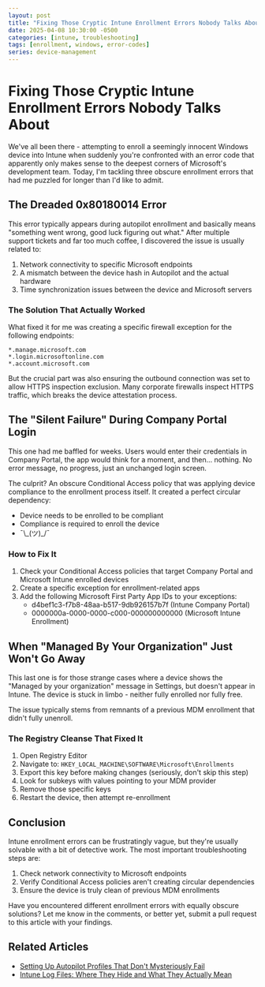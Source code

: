 ```yaml
---
layout: post
title: "Fixing Those Cryptic Intune Enrollment Errors Nobody Talks About"
date: 2025-04-08 10:30:00 -0500
categories: [intune, troubleshooting]
tags: [enrollment, windows, error-codes]
series: device-management
---
```


# Fixing Those Cryptic Intune Enrollment Errors Nobody Talks About

We've all been there - attempting to enroll a seemingly innocent Windows device into Intune when suddenly you're confronted with an error code that apparently only makes sense to the deepest corners of Microsoft's development team. Today, I'm tackling three obscure enrollment errors that had me puzzled for longer than I'd like to admit.

## The Dreaded 0x80180014 Error

This error typically appears during autopilot enrollment and basically means "something went wrong, good luck figuring out what." After multiple support tickets and far too much coffee, I discovered the issue is usually related to:

1. Network connectivity to specific Microsoft endpoints
2. A mismatch between the device hash in Autopilot and the actual hardware
3. Time synchronization issues between the device and Microsoft servers

### The Solution That Actually Worked

What fixed it for me was creating a specific firewall exception for the following endpoints:

```
*.manage.microsoft.com
*.login.microsoftonline.com
*.account.microsoft.com
```

But the crucial part was also ensuring the outbound connection was set to allow HTTPS inspection exclusion. Many corporate firewalls inspect HTTPS traffic, which breaks the device attestation process.

## The "Silent Failure" During Company Portal Login

This one had me baffled for weeks. Users would enter their credentials in Company Portal, the app would think for a moment, and then... nothing. No error message, no progress, just an unchanged login screen.

The culprit? An obscure Conditional Access policy that was applying device compliance to the enrollment process itself. It created a perfect circular dependency:

- Device needs to be enrolled to be compliant
- Compliance is required to enroll the device
- ¯\\\_(ツ)\_/¯

### How to Fix It

1. Check your Conditional Access policies that target Company Portal and Microsoft Intune enrolled devices
2. Create a specific exception for enrollment-related apps
3. Add the following Microsoft First Party App IDs to your exceptions:
   - d4bef1c3-f7b8-48aa-b517-9db926157b7f (Intune Company Portal)
   - 0000000a-0000-0000-c000-000000000000 (Microsoft Intune Enrollment)

## When "Managed By Your Organization" Just Won't Go Away

This last one is for those strange cases where a device shows the "Managed by your organization" message in Settings, but doesn't appear in Intune. The device is stuck in limbo - neither fully enrolled nor fully free.

The issue typically stems from remnants of a previous MDM enrollment that didn't fully unenroll.

### The Registry Cleanse That Fixed It

1. Open Registry Editor
2. Navigate to: `HKEY_LOCAL_MACHINE\SOFTWARE\Microsoft\Enrollments`
3. Export this key before making changes (seriously, don't skip this step)
4. Look for subkeys with values pointing to your MDM provider
5. Remove those specific keys
6. Restart the device, then attempt re-enrollment

## Conclusion

Intune enrollment errors can be frustratingly vague, but they're usually solvable with a bit of detective work. The most important troubleshooting steps are:

1. Check network connectivity to Microsoft endpoints
2. Verify Conditional Access policies aren't creating circular dependencies
3. Ensure the device is truly clean of previous MDM enrollments

Have you encountered different enrollment errors with equally obscure solutions? Let me know in the comments, or better yet, submit a pull request to this article with your findings.

## Related Articles

- [Setting Up Autopilot Profiles That Don't Mysteriously Fail](link-to-future-article)
- [Intune Log Files: Where They Hide and What They Actually Mean](link-to-future-article)